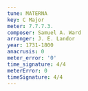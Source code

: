 ```yaml
---
tune: MATERNA
key: C Major
meter: 7.7.7.3.
composer: Samuel A. Ward
arranger: J. E. Landor
year: 1731-1800
anacrusis: 0
meter_error: '0'
time_signature: 4/4
meterError: 0
timeSignature: 4/4
---
```


